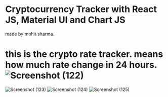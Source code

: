 # Cryptocurrency Tracker with React JS, Material UI and Chart JS

made by mohit sharma.

# this is the crypto rate tracker. means how much rate change in 24 hours. ![Screenshot (122)](https://github.com/mohitsharma909/crypto-rate-tracker/assets/95404257/5935ab5f-7682-4e60-9cab-2b716121359a)
![Screenshot (123)](https://github.com/mohitsharma909/crypto-rate-tracker/assets/95404257/d889cbd4-6d0c-4f41-8190-e04beb2d74e8)
![Screenshot (124)](https://github.com/mohitsharma909/crypto-rate-tracker/assets/95404257/db98c8e0-d40e-4dff-8e90-4386a15c9786)
![Screenshot (125)](https://github.com/mohitsharma909/crypto-rate-tracker/assets/95404257/9b7aece4-9a51-4cf7-8dc9-7d0d65c87ff9)
